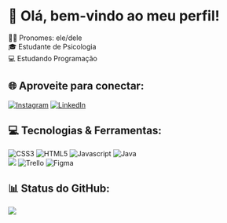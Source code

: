 # 🦊 Olá, bem-vindo ao meu perfil!
👦🏻 Pronomes: ele/dele<br>
🎓 Estudante de Psicologia<br>
💻 Estudando Programação

## 🌐 Aproveite para conectar:
[![Instagram](https://img.shields.io/badge/Instagram-%23E4405F.svg?logo=Instagram&logoColor=white)](https://instagram.com/gabriel_delabenetta)
[![LinkedIn](https://img.shields.io/badge/LinkedIn-%230077B5.svg?logo=linkedin&logoColor=white)](https://www.linkedin.com/in/gabriel-delabenetta/)

## 💻 Tecnologias & Ferramentas:
![CSS3](https://img.shields.io/badge/css3-%231572B6.svg?style=for-the-badge&logo=css3&logoColor=white) 
![HTML5](https://img.shields.io/badge/html5-%23E34F26.svg?style=for-the-badge&logo=html5&logoColor=white) 
![Javascript](https://img.shields.io/badge/JavaScript-F7DF1E?style=for-the-badge&logo=javascript&logoColor=black) 
![Java](https://img.shields.io/badge/java-%23D92322.svg?style=for-the-badge&logo=java&logoColor=white)
<br>
![](https://img.shields.io/badge/Visual_Studio_Code-E53F71?style=for-the-badge&logo=visual%20studio%20code&logoColor=white)
![Trello](https://img.shields.io/badge/Trello-%23026AA7.svg?style=for-the-badge&logo=Trello&logoColor=white)
![Figma](https://img.shields.io/badge/figma-%2305A65B.svg?style=for-the-badge&logo=figma&logoColor=white) 

## 📊 Status do GitHub:
![](https://github-readme-stats.vercel.app/api/top-langs/?username=VitorDelabenetta&theme=dark&hide_border=false&include_all_commits=false&count_private=true&layout=compact)


<!-- Criado, com modificações, a partir do GPRM ( https://gprm.itsvg.in ) -->
